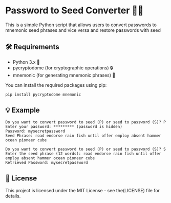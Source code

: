 # Password to Seed Converter 🌱🔑

This is a simple Python script that allows users to convert passwords to mnemonic seed phrases and vice versa and restore passwords with seed 

## 🛠️ Requirements
 
- Python 3.x 🐍
- pycryptodome (for cryptographic operations) 🔒
- mnemonic (for generating mnemonic phrases) 📝

You can install the required packages using pip:

```
pip install pycryptodome mnemonic
```
 
## 💡 Example

```
Do you want to convert password to seed (P) or seed to password (S)? P
Enter your password: ********* (password is hidden)
Password: mysecretpassword
Seed Phrase: road endorse rain fish until offer employ absent hammer ocean pioneer cube

Do you want to convert password to seed (P) or seed to password (S)? S
Enter the seed phrase (12 words): road endorse rain fish until offer employ absent hammer ocean pioneer cube
Retrieved Password: mysecretpassword
```

## 📄 License

This project is licensed under the MIT License - see the(LICENSE) file for details.
